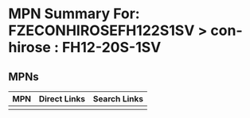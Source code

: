 



# MPN Summary For: FZECONHIROSEFH122S1SV > con-hirose : FH12-20S-1SV

## MPNs
  

|MPN|Direct Links|Search Links|
| :--- | :--- | :--- |
||||
